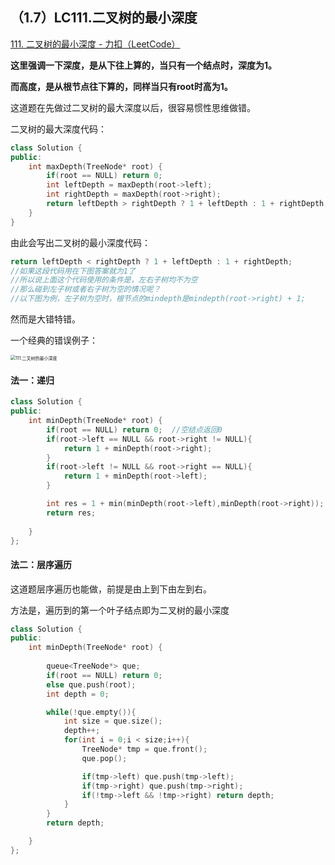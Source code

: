 ## （1.7）LC111.二叉树的最小深度

[111. 二叉树的最小深度 - 力扣（LeetCode）](https://leetcode.cn/problems/minimum-depth-of-binary-tree/)

**这里强调一下深度，是从下往上算的，当只有一个结点时，深度为1。**

**而高度，是从根节点往下算的，同样当只有root时高为1。**

这道题在先做过二叉树的最大深度以后，很容易惯性思维做错。

二叉树的最大深度代码：

```c++
class Solution {
public:
    int maxDepth(TreeNode* root) {
        if(root == NULL) return 0;
        int leftDepth = maxDepth(root->left);
        int rightDepth = maxDepth(root->right);
        return leftDepth > rightDepth ? 1 + leftDepth : 1 + rightDepth;
    }
}
```



由此会写出二叉树的最小深度代码：

```c++
return leftDepth < rightDepth ? 1 + leftDepth : 1 + rightDepth;
//如果这段代码用在下图答案就为1了
//所以说上面这个代码使用的条件是，左右子树均不为空
//那么碰到左子树或者右子树为空的情况呢？
//以下图为例，左子树为空时，根节点的mindepth是mindepth(root->right) + 1;

```

然而是大错特错。

一个经典的错误例子：

<img src="https://code-thinking.cdn.bcebos.com/pics/111.%E4%BA%8C%E5%8F%89%E6%A0%91%E7%9A%84%E6%9C%80%E5%B0%8F%E6%B7%B1%E5%BA%A6.png" alt="111.二叉树的最小深度" style="zoom:50%;" />

#### 法一：递归

```c++
class Solution {
public:
    int minDepth(TreeNode* root) {
        if(root == NULL) return 0;  //空结点返回0
        if(root->left == NULL && root->right != NULL){
            return 1 + minDepth(root->right);
        }
        if(root->left != NULL && root->right == NULL){
            return 1 + minDepth(root->left);
        }

        int res = 1 + min(minDepth(root->left),minDepth(root->right));
        return res;
        
    }
};
```



#### 法二：层序遍历

这道题层序遍历也能做，前提是由上到下由左到右。

方法是，遍历到的第一个叶子结点即为二叉树的最小深度

```c++
class Solution {
public:
    int minDepth(TreeNode* root) {
        
        queue<TreeNode*> que;
        if(root == NULL) return 0;
        else que.push(root);
        int depth = 0;

        while(!que.empty()){
            int size = que.size();
            depth++;
            for(int i = 0;i < size;i++){
                TreeNode* tmp = que.front();
                que.pop();

                if(tmp->left) que.push(tmp->left);
                if(tmp->right) que.push(tmp->right);
                if(!tmp->left && !tmp->right) return depth;
            }
        }
        return depth;

    }
};
```



